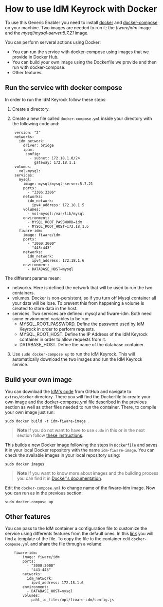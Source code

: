 
# How to use IdM Keyrock with Docker
To use this Generic Enabler you need to install [docker](https://docs.docker.com/installation/) and [docker-compose](https://docs.docker.com/compose/install/) on your machine. Two images are needed to run it: the _fiware/idm_ image and the _mysql/mysql-server:5.7.21_ image.

You can perform serveral actions using Docker:
- You can run the service with docker-compose using images that we provide in Docker Hub.
- You can build your own image using the Dockerfile we provide and then run with docker-compose.
- Other features.


## Run the service with docker compose
In order to run the IdM Keyrock follow these steps:

1. Create a directory.
2. Create a new file called `docker-compose.yml` inside your directory with the following code and:
		
		version: "2"
		networks:
		  idm_network:
		    driver: bridge
		    ipam:
		     config:
		       - subnet: 172.18.1.0/24
		         gateway: 172.18.1.1
		volumes:
		  vol-mysql:
		services:
		  mysql:
		    image: mysql/mysql-server:5.7.21
		    ports:
		      - "3306:3306"
		    networks:
		      idm_network:
		        ipv4_address: 172.18.1.5
		    volumes:
		      - vol-mysql:/var/lib/mysql
		    environment:
		      - MYSQL_ROOT_PASSWORD=idm
		      - MYSQL_ROOT_HOST=172.18.1.6
		  fiware-idm:
		    image: fiware/idm
		    ports:
		      - "3000:3000"
		      - "443:443"
		    networks:
		      idm_network:
		        ipv4_address: 172.18.1.6
		    environment:
		      - DATABASE_HOST=mysql


The different params mean: 

* networks. Here is defined the network that will be used to run the two containers.
* volumes. Docker is non-persistent, so if you turn off Mysql container all your data will be lose.  To prevent this from happening a volume is created to store data in the host.
* services. Two services are defined: mysql and fiware-idm. Both need some environment variables to be run:
	* MYSQL_ROOT_PASSWORD. Define the password used by IdM Keyrock in order to perform requests.
	* MYSQL_ROOT_HOST. Define the IP Address of the IdM Keyrock container in order to allow requests from it.
	* DATABASE_HOST. Define the name of the database container.


3. Use `sudo docker-compose up` to run the IdM Keyrock. This will automatically download the two images and run the IdM Keyrock service.


## Build your own image

You can download the [IdM's code](https://github.com/ging/fiware-idm) from GitHub and navigate to `extras/docker` directory. There you will find the Dockerfile to create your own image and the docker-compose.yml file described in the previous section as well as other files needed to run the container. There, to compile your own image just run:

	sudo docker build -t idm-fiware-image .


> **Note**
> If you do not want to have to use `sudo` in this or in the next section follow [these instructions](https://docs.docker.com/installation/ubuntulinux/#create-a-docker-group).

This builds a new Docker image following the steps in `Dockerfile` and saves it in your local Docker repository with the name `idm-fiware-image`. You can check the available images in your local repository using: 

	sudo docker images


> **Note**
> If you want to know more about images and the building process you can find it in [Docker's documentation](https://docs.docker.com/userguide/dockerimages/).

Edit the `docker-compose.yml` to change name of the fiware-idm image. Now you can run as in the previous section:

	sudo docker-compose up

## Other features
You can pass to the IdM container a configuration file to customize the service using differents features from the default ones. In this [link](https://github.com/ging/fiware-idm/blob/master/config.js.template) you will find a template of the file. To copy the file to the container edit `docker-compose.yml` and share the file through a volume:

		fiware-idm:
		    image: fiware/idm
		    ports:
		      - "3000:3000"
		      - "443:443"
		    networks:
		      idm_network:
		        ipv4_address: 172.18.1.6
		    environment:
		      - DATABASE_HOST=mysql
		    volumes:
			  - paht_to_file:/opt/fiware-idm/config.js

